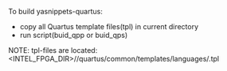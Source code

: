 
To build yasnippets-quartus:

 - copy all Quartus template files(tpl) in current directory
 - run script(buid_qpp or buid_qps)

NOTE: tpl-files are located:
<INTEL_FPGA_DIR>/<version>/quartus/common/templates/languages/<name>.tpl

